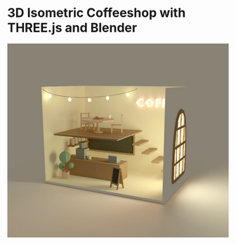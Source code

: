 # 3D Isometric Coffeeshop with THREE.js and Blender

![Isometric Coffeeshop](https://github.com/ViNguyen3747/3d-coffee-shop/blob/master/static/coffeeshop.jpg)
